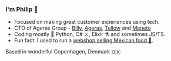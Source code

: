 ### I'm Philip 👋

- Focused on making great customer experiences using tech.
- CTO of Ageras Group - [Billy](https://billy.dk), [Ageras](https://ageras.com), [Tellow](https://tellow.nl) and [Meneto](https://meneto.com)
- Coding mostly 🐍 Python, C# ⚔️, Elixir ⚗️ and sometimes JS/TS.
- Fun fact: I used to run a [webshop selling Mexican food 🌮](https://www.tacokongen.dk).

Based in wonderful Copenhagen, Denmark 🇩🇰
